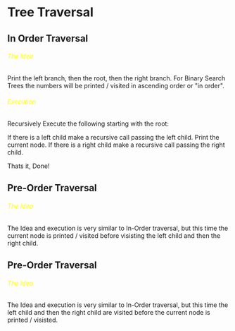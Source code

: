 # Tree Traversal

## In Order Traversal

###### <font color="yellow">The Idea</font>

Print the left branch, then the root, then the right branch. For Binary Search Trees the numbers will be printed / visited in ascending order or "in order".

###### <font color="yellow">Execution</font>

Recursively Execute the following starting with the root:

If there is a left child make a recursive call passing the left child.
Print the current node.
If there is a right child make a recursive call passing the right child.

Thats it, Done!

## Pre-Order Traversal

###### <font color="yellow">The Idea</font>

The Idea and execution is very similar to In-Order traversal, but this time the current node is printed / visited before visisting the left child and then the right child.

## Pre-Order Traversal

###### <font color="yellow">The Idea</font>

The Idea and execution is very similar to In-Order traversal, but this time the left child and then the right child are visited before the current node is printed / visisted.